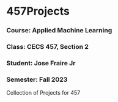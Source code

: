 # 457Projects
### Course: Applied Machine Learning 
### Class: CECS 457, Section 2
### Student:  Jose Fraire Jr
### Semester: Fall 2023

Collection of Projects for 457
